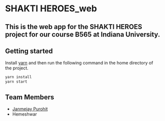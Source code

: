 # SHAKTI HEROES_web

## This is the web app for the SHAKTI HEROES project for our course B565 at Indiana University.

## Getting started

Install [yarn](https://classic.yarnpkg.com/lang/en/docs/install/) and then run the following command in the home directory of the project.

```bash
yarn install
yarn start
```

## Team Members

- [Janmejay Purohit](https://github.iu.edu/jpurohit)
- Hemeshwar
